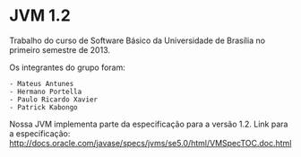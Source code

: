 JVM 1.2
==========

Trabalho do curso de Software Básico da Universidade de Brasília no primeiro semestre de 2013.

Os integrantes do grupo foram:

    - Mateus Antunes
    - Hermano Portella
    - Paulo Ricardo Xavier
    - Patrick Kabongo

Nossa JVM implementa parte da especificação para a versão 1.2. Link para a especificação: http://docs.oracle.com/javase/specs/jvms/se5.0/html/VMSpecTOC.doc.html
